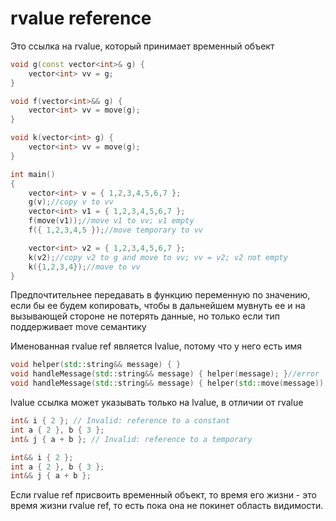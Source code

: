 # rvalue reference
Это ссылка на rvalue, который принимает временный объект

```cpp
void g(const vector<int>& g) {
	vector<int> vv = g;
}

void f(vector<int>&& g) {
	vector<int> vv = move(g);
}

void k(vector<int> g) {
	vector<int> vv = move(g);
}

int main()
{
	vector<int> v = { 1,2,3,4,5,6,7 };
	g(v);//copy v to vv
	vector<int> v1 = { 1,2,3,4,5,6,7 };
	f(move(v1));//move v1 to vv; v1 empty
	f({ 1,2,3,4,5 });//move temporary to vv

	vector<int> v2 = { 1,2,3,4,5,6,7 };
	k(v2);//copy v2 to g and move to vv; vv = v2; v2 not empty
	k({1,2,3,4});//move to vv
}
```

Предпочтительнее передавать в функцию переменную по значению, если бы ее будем копировать, чтобы в дальнейшем мувнуть ее и на вызывающей стороне не потерять данные, но только если тип поддерживает move семантику


Именованная rvalue ref является lvalue, потому что у него есть имя

```cpp
void helper(std::string&& message) { }
void handleMessage(std::string&& message) { helper(message); }//error
void handleMessage(std::string&& message) { helper(std::move(message)); }
```

lvalue ссылка может указывать только на lvalue, в отличии от rvalue

```cpp
int& i { 2 }; // Invalid: reference to a constant
int a { 2 }, b { 3 };
int& j { a + b }; // Invalid: reference to a temporary

int&& i { 2 };
int a { 2 }, b { 3 };
int&& j { a + b };
```

Если rvalue ref присвоить временный объект, то время его жизни  - это время жизни rvalue ref, то есть пока она не покинет область видимости.